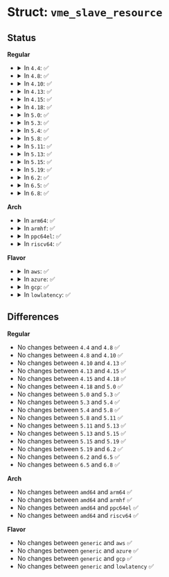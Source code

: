 # Struct: <code>vme_slave_resource</code>

## Status
<b>Regular</b>
<ul>
<li>
<details>
<summary>In <code>4.4</code>: ✅</summary>

```c
struct vme_slave_resource {
    struct list_head list;
    struct vme_bridge *parent;
    struct mutex mtx;
    int locked;
    int number;
    u32 address_attr;
    u32 cycle_attr;
};
```
</details>
</li>
<li>
<details>
<summary>In <code>4.8</code>: ✅</summary>

```c
struct vme_slave_resource {
    struct list_head list;
    struct vme_bridge *parent;
    struct mutex mtx;
    int locked;
    int number;
    u32 address_attr;
    u32 cycle_attr;
};
```
</details>
</li>
<li>
<details>
<summary>In <code>4.10</code>: ✅</summary>

```c
struct vme_slave_resource {
    struct list_head list;
    struct vme_bridge *parent;
    struct mutex mtx;
    int locked;
    int number;
    u32 address_attr;
    u32 cycle_attr;
};
```
</details>
</li>
<li>
<details>
<summary>In <code>4.13</code>: ✅</summary>

```c
struct vme_slave_resource {
    struct list_head list;
    struct vme_bridge *parent;
    struct mutex mtx;
    int locked;
    int number;
    u32 address_attr;
    u32 cycle_attr;
};
```
</details>
</li>
<li>
<details>
<summary>In <code>4.15</code>: ✅</summary>

```c
struct vme_slave_resource {
    struct list_head list;
    struct vme_bridge *parent;
    struct mutex mtx;
    int locked;
    int number;
    u32 address_attr;
    u32 cycle_attr;
};
```
</details>
</li>
<li>
<details>
<summary>In <code>4.18</code>: ✅</summary>

```c
struct vme_slave_resource {
    struct list_head list;
    struct vme_bridge *parent;
    struct mutex mtx;
    int locked;
    int number;
    u32 address_attr;
    u32 cycle_attr;
};
```
</details>
</li>
<li>
<details>
<summary>In <code>5.0</code>: ✅</summary>

```c
struct vme_slave_resource {
    struct list_head list;
    struct vme_bridge *parent;
    struct mutex mtx;
    int locked;
    int number;
    u32 address_attr;
    u32 cycle_attr;
};
```
</details>
</li>
<li>
<details>
<summary>In <code>5.3</code>: ✅</summary>

```c
struct vme_slave_resource {
    struct list_head list;
    struct vme_bridge *parent;
    struct mutex mtx;
    int locked;
    int number;
    u32 address_attr;
    u32 cycle_attr;
};
```
</details>
</li>
<li>
<details>
<summary>In <code>5.4</code>: ✅</summary>

```c
struct vme_slave_resource {
    struct list_head list;
    struct vme_bridge *parent;
    struct mutex mtx;
    int locked;
    int number;
    u32 address_attr;
    u32 cycle_attr;
};
```
</details>
</li>
<li>
<details>
<summary>In <code>5.8</code>: ✅</summary>

```c
struct vme_slave_resource {
    struct list_head list;
    struct vme_bridge *parent;
    struct mutex mtx;
    int locked;
    int number;
    u32 address_attr;
    u32 cycle_attr;
};
```
</details>
</li>
<li>
<details>
<summary>In <code>5.11</code>: ✅</summary>

```c
struct vme_slave_resource {
    struct list_head list;
    struct vme_bridge *parent;
    struct mutex mtx;
    int locked;
    int number;
    u32 address_attr;
    u32 cycle_attr;
};
```
</details>
</li>
<li>
<details>
<summary>In <code>5.13</code>: ✅</summary>

```c
struct vme_slave_resource {
    struct list_head list;
    struct vme_bridge *parent;
    struct mutex mtx;
    int locked;
    int number;
    u32 address_attr;
    u32 cycle_attr;
};
```
</details>
</li>
<li>
<details>
<summary>In <code>5.15</code>: ✅</summary>

```c
struct vme_slave_resource {
    struct list_head list;
    struct vme_bridge *parent;
    struct mutex mtx;
    int locked;
    int number;
    u32 address_attr;
    u32 cycle_attr;
};
```
</details>
</li>
<li>
<details>
<summary>In <code>5.19</code>: ✅</summary>

```c
struct vme_slave_resource {
    struct list_head list;
    struct vme_bridge *parent;
    struct mutex mtx;
    int locked;
    int number;
    u32 address_attr;
    u32 cycle_attr;
};
```
</details>
</li>
<li>
<details>
<summary>In <code>6.2</code>: ✅</summary>

```c
struct vme_slave_resource {
    struct list_head list;
    struct vme_bridge *parent;
    struct mutex mtx;
    int locked;
    int number;
    u32 address_attr;
    u32 cycle_attr;
};
```
</details>
</li>
<li>
<details>
<summary>In <code>6.5</code>: ✅</summary>

```c
struct vme_slave_resource {
    struct list_head list;
    struct vme_bridge *parent;
    struct mutex mtx;
    int locked;
    int number;
    u32 address_attr;
    u32 cycle_attr;
};
```
</details>
</li>
<li>
<details>
<summary>In <code>6.8</code>: ✅</summary>

```c
struct vme_slave_resource {
    struct list_head list;
    struct vme_bridge *parent;
    struct mutex mtx;
    int locked;
    int number;
    u32 address_attr;
    u32 cycle_attr;
};
```
</details>
</li>
</ul>
<b>Arch</b>
<ul>
<li>
<details>
<summary>In <code>arm64</code>: ✅</summary>

```c
struct vme_slave_resource {
    struct list_head list;
    struct vme_bridge *parent;
    struct mutex mtx;
    int locked;
    int number;
    u32 address_attr;
    u32 cycle_attr;
};
```
</details>
</li>
<li>
<details>
<summary>In <code>armhf</code>: ✅</summary>

```c
struct vme_slave_resource {
    struct list_head list;
    struct vme_bridge *parent;
    struct mutex mtx;
    int locked;
    int number;
    u32 address_attr;
    u32 cycle_attr;
};
```
</details>
</li>
<li>
<details>
<summary>In <code>ppc64el</code>: ✅</summary>

```c
struct vme_slave_resource {
    struct list_head list;
    struct vme_bridge *parent;
    struct mutex mtx;
    int locked;
    int number;
    u32 address_attr;
    u32 cycle_attr;
};
```
</details>
</li>
<li>
<details>
<summary>In <code>riscv64</code>: ✅</summary>

```c
struct vme_slave_resource {
    struct list_head list;
    struct vme_bridge *parent;
    struct mutex mtx;
    int locked;
    int number;
    u32 address_attr;
    u32 cycle_attr;
};
```
</details>
</li>
</ul>
<b>Flavor</b>
<ul>
<li>
<details>
<summary>In <code>aws</code>: ✅</summary>

```c
struct vme_slave_resource {
    struct list_head list;
    struct vme_bridge *parent;
    struct mutex mtx;
    int locked;
    int number;
    u32 address_attr;
    u32 cycle_attr;
};
```
</details>
</li>
<li>
<details>
<summary>In <code>azure</code>: ✅</summary>

```c
struct vme_slave_resource {
    struct list_head list;
    struct vme_bridge *parent;
    struct mutex mtx;
    int locked;
    int number;
    u32 address_attr;
    u32 cycle_attr;
};
```
</details>
</li>
<li>
<details>
<summary>In <code>gcp</code>: ✅</summary>

```c
struct vme_slave_resource {
    struct list_head list;
    struct vme_bridge *parent;
    struct mutex mtx;
    int locked;
    int number;
    u32 address_attr;
    u32 cycle_attr;
};
```
</details>
</li>
<li>
<details>
<summary>In <code>lowlatency</code>: ✅</summary>

```c
struct vme_slave_resource {
    struct list_head list;
    struct vme_bridge *parent;
    struct mutex mtx;
    int locked;
    int number;
    u32 address_attr;
    u32 cycle_attr;
};
```
</details>
</li>
</ul>

## Differences
<b>Regular</b>
<ul>
<li>
No changes between <code>4.4</code> and <code>4.8</code> ✅
</li>
<li>
No changes between <code>4.8</code> and <code>4.10</code> ✅
</li>
<li>
No changes between <code>4.10</code> and <code>4.13</code> ✅
</li>
<li>
No changes between <code>4.13</code> and <code>4.15</code> ✅
</li>
<li>
No changes between <code>4.15</code> and <code>4.18</code> ✅
</li>
<li>
No changes between <code>4.18</code> and <code>5.0</code> ✅
</li>
<li>
No changes between <code>5.0</code> and <code>5.3</code> ✅
</li>
<li>
No changes between <code>5.3</code> and <code>5.4</code> ✅
</li>
<li>
No changes between <code>5.4</code> and <code>5.8</code> ✅
</li>
<li>
No changes between <code>5.8</code> and <code>5.11</code> ✅
</li>
<li>
No changes between <code>5.11</code> and <code>5.13</code> ✅
</li>
<li>
No changes between <code>5.13</code> and <code>5.15</code> ✅
</li>
<li>
No changes between <code>5.15</code> and <code>5.19</code> ✅
</li>
<li>
No changes between <code>5.19</code> and <code>6.2</code> ✅
</li>
<li>
No changes between <code>6.2</code> and <code>6.5</code> ✅
</li>
<li>
No changes between <code>6.5</code> and <code>6.8</code> ✅
</li>
</ul>
<b>Arch</b>
<ul>
<li>
No changes between <code>amd64</code> and <code>arm64</code> ✅
</li>
<li>
No changes between <code>amd64</code> and <code>armhf</code> ✅
</li>
<li>
No changes between <code>amd64</code> and <code>ppc64el</code> ✅
</li>
<li>
No changes between <code>amd64</code> and <code>riscv64</code> ✅
</li>
</ul>
<b>Flavor</b>
<ul>
<li>
No changes between <code>generic</code> and <code>aws</code> ✅
</li>
<li>
No changes between <code>generic</code> and <code>azure</code> ✅
</li>
<li>
No changes between <code>generic</code> and <code>gcp</code> ✅
</li>
<li>
No changes between <code>generic</code> and <code>lowlatency</code> ✅
</li>
</ul>
